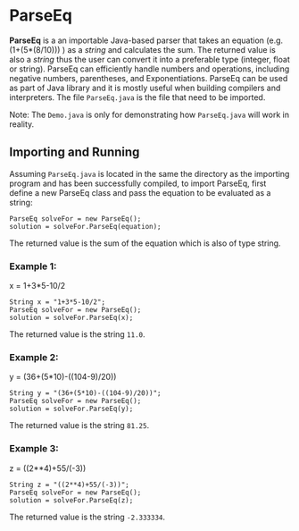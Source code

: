 # ParseEq

**ParseEq** is a an importable Java-based parser that takes an equation (e.g. (1+(5*(8/10))) ) as a *string* and calculates the sum. The returned value is also a *string* thus the user can convert it into a preferable type (integer, float or string). ParseEq can efficiently handle numbers and operations, including negative numbers, parentheses, and Exponentiations. ParseEq can be used as part of Java library and it is mostly useful when building compilers and interpreters. The file `ParseEq.java` is the file that need to be imported. 

Note: The `Demo.java` is only for demonstrating how `ParseEq.java` will work in reality. 

## Importing and Running 

Assuming `ParseEq.java` is located in the same the directory as the importing program and has been successfully compiled, to import ParseEq, first define a new ParseEq class and pass the equation to be evaluated as a string:
```
ParseEq solveFor = new ParseEq();
solution = solveFor.ParseEq(equation);
```
The returned value is the sum of the equation which is also of type string. 

### Example 1:
x = 1+3*5-10/2
```
String x = "1+3*5-10/2";
ParseEq solveFor = new ParseEq();
solution = solveFor.ParseEq(x);
```

The returned value is the string `11.0`.

### Example 2:
y = (36+(5*10)-((104-9)/20))
```
String y = "(36+(5*10)-((104-9)/20))";
ParseEq solveFor = new ParseEq();
solution = solveFor.ParseEq(y);
```

The returned value is the string `81.25`.

### Example 3:
z = ((2**4)+55/(-3))
```
String z = "((2**4)+55/(-3))";
ParseEq solveFor = new ParseEq();
solution = solveFor.ParseEq(z);
```

The returned value is the string `-2.333334`.
